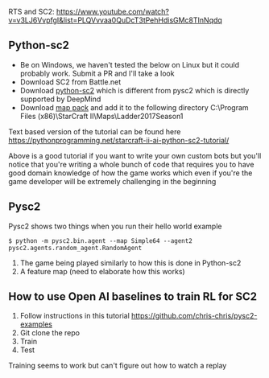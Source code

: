 RTS and SC2: https://www.youtube.com/watch?v=v3LJ6VvpfgI&list=PLQVvvaa0QuDcT3tPehHdisGMc8TInNqdq


## Python-sc2
* Be on Windows, we haven't tested the below on Linux but it could probably work. Submit a PR and I'll take a look
* Download SC2 from Battle.net
* Download [python-sc2](https://github.com/Dentosal/python-sc2) which is different from pysc2 which is directly supported by DeepMind
* Download [map pack](https://github.com/Blizzard/s2client-proto#downloads) and add it to the following directory C:\Program Files (x86)\StarCraft II\Maps\Ladder2017Season1

Text based version of the tutorial can be found here https://pythonprogramming.net/starcraft-ii-ai-python-sc2-tutorial/

Above is a good tutorial if you want to write your own custom bots but you'll notice that you're writing a whole bunch of code that requires you to have good domain knowledge of how the game works which even if you're the game developer will be extremely challenging in the beginning

## Pysc2

Pysc2 shows two things when you run their hello world example

```
$ python -m pysc2.bin.agent --map Simple64 --agent2 pysc2.agents.random_agent.RandomAgent
```

1. The game being played similarly to how this is done in Python-sc2
2. A feature map (need to elaborate how this works)


## How to use Open AI baselines to train RL for SC2

1. Follow instructions in this tutorial https://github.com/chris-chris/pysc2-examples
2. Git clone the repo
3. Train
4. Test

Training seems to work but can't figure out how to watch a replay